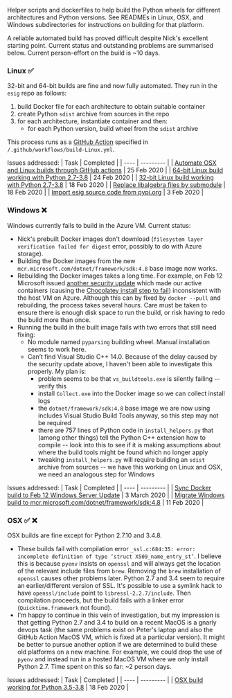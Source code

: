 Helper scripts and dockerfiles to help build the Python wheels for different architectures and Python versions. See READMEs in Linux, OSX, and Windows subdirectories for instructions on building for that platform.

A reliable automated build has proved difficult despite Nick's excellent starting point. Current status and outstanding problems are summarised below. Current person-effort on the build is ~10 days.

### Linux :white_check_mark:

32-bit and 64-bit builds are fine and now fully automated. They run in the `esig` repo as follows:
1. build Docker file for each architecture to obtain suitable container
1. create Python `sdist` archive from sources in the repo
1. for each architecture, instantiate container and then:
   - for each Python version, build wheel from the `sdist` archive
   
This process runs as a [GitHub Action](https://github.com/alan-turing-institute/esig/actions?query=workflow%3Abuild-OSX) specified in `/.github/workflows/build-Linux.yml`.

Issues addressed:
| Task | Completed |
| ---- | --------- |
| [Automate OSX and Linux builds through GitHub actions](https://github.com/alan-turing-institute/esig/issues/18) | 25 Feb 2020 |
| [64-bit Linux build working with Python 2.7-3.8]() | 24 Feb 2020 |
| [32-bit Linux build working with Python 2.7-3.8](https://github.com/alan-turing-institute/esig/issues/14) | 18 Feb 2020 |
| [Replace libalgebra files by submodule](https://github.com/alan-turing-institute/esig/issues/6) | 18 Feb 2020 |
| [Import esig source code from pypi.org](https://github.com/alan-turing-institute/esig/issues/5) | 3 Feb 2020 |

### Windows :x:

Windows currently fails to build in the Azure VM. Current status:

- Nick's prebuilt Docker images don't download (``filesystem layer verification failed for digest`` error, possibly to do with Azure storage).
- Building the Docker images from the new `mcr.microsoft.com/dotnet/framework/sdk:4.8` base image now works.
- Rebuilding the Docker images takes a long time. For example, on Feb 12 Microsoft issued [another security update](https://support.microsoft.com/en-us/help/4542617/you-might-encounter-issues-when-using-windows-server-containers-with-t) which made our active containers (causing the [Chocolatey install step to fail](https://social.msdn.microsoft.com/Forums/en-US/a2a8dd7c-09ad-4227-b6c7-4e11e4227e58/7zip-from-choco-not-working-anymore-after-last-update-of-servercoreltsc2019?forum=windowscontainers)) inconsistent with the host VM on Azure. Although this can by fixed by `docker --pull` and rebuilding, the process takes several hours. Care must be taken to ensure there is enough disk space to run the build, or risk having to redo the build more than once.
- Running the build in the built image fails with two errors that still need fixing:
  - No module named `pyparsing` building wheel. Manual installation seems to work here.
  - Can’t find Visual Studio C++ 14.0. Because of the delay caused by the security update above, I haven't been able to investigate this properly. My plan is:
    - problem seems to be that `vs_buildtools.exe` is silently failing -- verify this
    - install `Collect.exe` into the Docker image so we can collect install logs 
    - the `dotnet/framework/sdk:4.8` base image we are now using includes Visual Studio Build Tools anyway, so this step may not be required
    - there are 757 lines of Python code in `install_helpers.py` that (among other things) tell the Python C++ extension how to compile -- look into this to see if it is making assumptions about where the build tools might be found which no longer apply
    - tweaking `install_helpers.py` will require building an `sdist` archive from sources -- we have this working on Linux and OSX, we need an analogous step for Windows

Issues addressed:
| Task | Completed |
| ---- | --------- |
| [Sync Docker build to Feb 12 Windows Server Update](https://github.com/alan-turing-institute/esig/issues/25) | 3 March 2020 |
| [Migrate Windows build to mcr.microsoft.com/dotnet/framework/sdk:4.8](https://github.com/alan-turing-institute/esig/issues/20) | 11 Feb 2020 |  

### OSX :white_check_mark: :x:

OSX builds are fine except for Python 2.7.10 and 3.4.8.

- These builds fail with compilation error `_ssl.c:684:35: error: incomplete definition of type ‘struct X509_name_entry_st’`. I believe this is because `pyenv` insists on `openssl` and will always get the location of the relevant include files from    `brew`. Removing the `brew` installation of `openssl` causes other problems later. Python 2.7 and 3.4 seem to require an earlier/different version of SSL. It's possible to use a symlink hack to have `openssl/include` point to `libressl-2.2.7/include`. Then compilation proceeds, but the build fails with a linker error (`Quicktime.framework` not found).
- I'm happy to continue in this vein of investigation, but my impression is that getting Python 2.7 and 3.4 to build on a recent MacOS is a gnarly devops task (the same problems exist on Peter's laptop and also the GitHub Action MacOS VM, which is fixed at a particular version). It might be better to pursue another option if we are determined to build these old platforms on a new machine. For example, we could drop the use of `pyenv` and instead run in a hosted MacOS VM where we only install Python 2.7. Time spent on this so far: ~2 person days.

Issues addressed:
| Task | Completed |
| ---- | --------- |
| [OSX build working for Python 3.5-3.8](https://github.com/alan-turing-institute/esig/issues/16) | 18 Feb 2020 |
